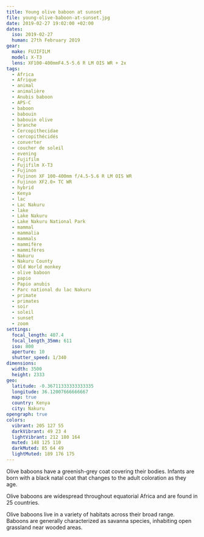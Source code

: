 ```yaml
---
title: Young olive baboon at sunset
file: young-olive-baboon-at-sunset.jpg
date: 2019-02-27 19:02:00 +02:00
dates:
  iso: 2019-02-27
  human: 27th February 2019
gear:
  make: FUJIFILM
  model: X-T3
  lens: XF100-400mmF4.5-5.6 R LM OIS WR + 2x
tags:
  - Africa
  - Afrique
  - animal
  - animalière
  - Anubis baboon
  - APS-C
  - baboon
  - babouin
  - babouin olive
  - branche
  - Cercopithecidae
  - cercopithécidés
  - converter
  - coucher de soleil
  - evening
  - Fujifilm
  - Fujifilm X-T3
  - Fujinon
  - Fujinon XF 100-400mm f/4.5-5.6 R LM OIS WR
  - Fujinon XF2.0× TC WR
  - hybrid
  - Kenya
  - lac
  - Lac Nakuru
  - lake
  - Lake Nakuru
  - Lake Nakuru National Park
  - mammal
  - mammalia
  - mammals
  - mammifère
  - mammifères
  - Nakuru
  - Nakuru County
  - Old World monkey
  - olive baboon
  - papio
  - Papio anubis
  - Parc national du lac Nakuru
  - primate
  - primates
  - soir
  - soleil
  - sunset
  - zoom
settings:
  focal_length: 407.4
  focal_length_35mm: 611
  iso: 800
  aperture: 10
  shutter_speed: 1/340
dimensions:
  width: 3500
  height: 2333
geo:
  latitude: -0.36711333333333335
  longitude: 36.12007666666667
  map: true
  country: Kenya
  city: Nakuru
opengraph: true
colors:
  vibrant: 205 127 55
  darkVibrant: 49 23 4
  lightVibrant: 212 180 164
  muted: 148 125 110
  darkMuted: 85 64 49
  lightMuted: 189 176 175
---
```


Olive baboons have a greenish-grey coat covering their bodies. Infants are born with a black natal coat that changes to the adult coloration as they age.

Olive baboons are widespread throughout equatorial Africa and are found in 25 countries.

Olive baboons live in a variety of habitats across their broad range. Baboons are generally characterized as savanna species, inhabiting open grassland near wooded areas.
